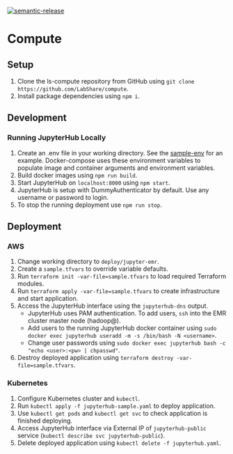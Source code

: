 [![semantic-release](https://img.shields.io/badge/%20%20%F0%9F%93%A6%F0%9F%9A%80-semantic--release-e10079.svg)](https://github.com/semantic-release/semantic-release)


# Compute

## Setup

1. Clone the ls-compute repository from GitHub using `git clone https://github.com/LabShare/compute`.
1. Install package dependencies using `npm i`.

## Development
### Running JupyterHub Locally
1. Create an .env file in your working directory. See the [sample-env](./sample-env) for an example. Docker-compose uses these environment variables to populate image and container arguments and environment variables. 
1. Build docker images using `npm run build`.
1. Start JupyterHub on `localhost:8000` using `npm start`.
1. JupyterHub is setup with DummyAuthenticator by default. Use any username or password to login.
1. To stop the running deployment use `npm run stop`.

## Deployment

### AWS
1. Change working directory to `deploy/jupyter-emr`.
1. Create a `sample.tfvars` to override variable defaults.
1. Run `terraform init -var-file=sample.tfvars` to load required Terraform modules.
1. Run `terraform apply -var-file=sample.tfvars` to create infrastructure and start application.
1. Access the JupyterHub interface using the `jupyterhub-dns` output.
    * JupyterHub uses PAM authentication. To add users, `ssh` into the EMR cluster master node (hadoop@<jupyterhub-dns>). 
    * Add users to the running JupyterHub docker container using `sudo docker exec jupyterhub useradd -m -s /bin/bash -N <username>`.
    * Change user passwords using `sudo docker exec jupyterhub bash -c "echo <user>:<pw> | chpasswd"`.
1. Destroy deployed application using `terraform destroy -var-file=sample.tfvars`.

### Kubernetes
1. Configure Kubernetes cluster and `kubectl`.
1. Run `kubectl apply -f jupyterhub-sample.yaml` to deploy application.
1. Use `kubectl get pods` and `kubectl get svc` to check application is finished deploying.
1. Access JupyterHub interface via External IP of `jupyterhub-public` service (`kubectl describe svc jupyterhub-public`).
1. Delete deployed application using `kubectl delete -f jupyterhub.yaml`.
